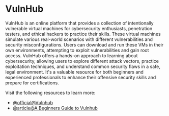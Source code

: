 # VulnHub

VulnHub is an online platform that provides a collection of intentionally vulnerable virtual machines for cybersecurity enthusiasts, penetration testers, and ethical hackers to practice their skills. These virtual machines simulate various real-world scenarios with different vulnerabilities and security misconfigurations. Users can download and run these VMs in their own environments, attempting to exploit vulnerabilities and gain root access. VulnHub offers a hands-on approach to learning about cybersecurity, allowing users to explore different attack vectors, practice exploitation techniques, and understand common security flaws in a safe, legal environment. It's a valuable resource for both beginners and experienced professionals to enhance their offensive security skills and prepare for certifications.

Visit the following resources to learn more:

- [@official@Vulnhub](https://www.vulnhub.com/)
- [@article@A Beginners Guide to Vulnhub](https://medium.com/@gavinloughridge/a-beginners-guide-to-vulnhub-part-1-52b06466635d)